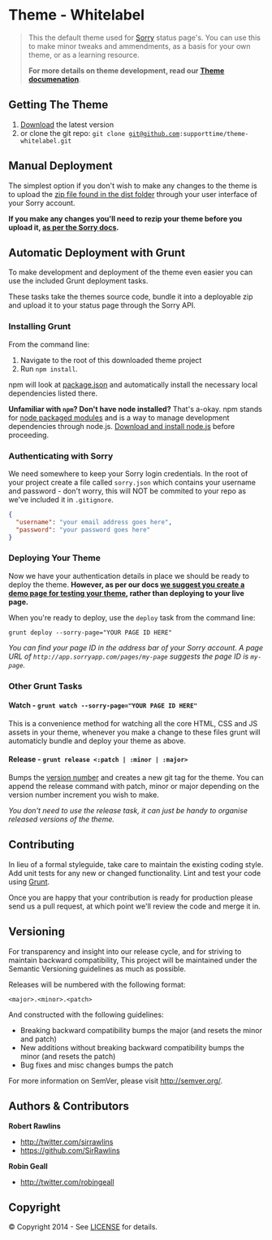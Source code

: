 # Theme - Whitelabel

> This the default theme used for [Sorry](http://www.sorryapp.com) status page's. You can use this to make minor tweaks and ammendments, as a basis for your own theme, or as a learning resource.
>
> **For more details on theme development, read our [Theme documenation](http://docs.sorryapp.com/themes)**.

## Getting The Theme

1. <a href="archive/master.zip">Download</a> the latest version
2. or clone the git repo: <code>git clone git@github.com:supporttime/theme-whitelabel.git</code>

## Manual Deployment

The simplest option if you don't wish to make any changes to the theme is to upload the [zip file found in the dist folder](dist/theme.zip) through your user interface of your Sorry account.

**If you make any changes you'll need to rezip your theme before you upload it, [as per the Sorry docs](http://docs.sorryapp.com/themes/getting-started/deploying-your-theme.html).**

## Automatic Deployment with Grunt

To make development and deployment of the theme even easier you can use the included Grunt deployment tasks.

These tasks take the themes source code, bundle it into a deployable zip and upload it to your status page through the Sorry API.

### Installing Grunt

From the command line:

1. Navigate to the root of this downloaded theme project
2. Run `npm install`. 

npm will look at [package.json](package.json) and automatically install the necessary local dependencies listed there.

**Unfamiliar with `npm`? Don't have node installed?** That's a-okay. npm stands for [node packaged modules](http://npmjs.org/) and is a way to manage development dependencies through node.js. [Download and install node.js](http://nodejs.org/download/) before proceeding.

### Authenticating with Sorry

We need somewhere to keep your Sorry login credentials. In the root of your project create a file called `sorry.json` which contains your username and password - don't worry, this will NOT be commited to your repo as we've included it in `.gitignore`.

```json
{
  "username": "your email address goes here",
  "password": "your password goes here"
}
```

### Deploying Your Theme

Now we have your authentication details in place we should be ready to deploy the theme. **However, as per our docs [we suggest you create a demo page for testing your theme](http://docs.sorryapp.com/themes/getting-started/deploying-your-theme.html), rather than deploying to your live page.**

When you're ready to deploy, use the `deploy` task from the command line:

```
grunt deploy --sorry-page="YOUR PAGE ID HERE"
```

*You can find your page ID in the address bar of your Sorry account. A page URL of `http://app.sorryapp.com/pages/my-page` suggests the page ID is `my-page`.*

### Other Grunt Tasks

#### Watch - `grunt watch --sorry-page="YOUR PAGE ID HERE"`

This is a convenience method for watching all the core HTML, CSS and JS assets in your theme, whenever you make a change to these files grunt will automaticly bundle and deploy your theme as above.

#### Release - `grunt release <:patch | :minor | :major>`

Bumps the [version number](#versioning) and creates a new git tag for the theme. You can append the release command with patch, minor or major depending on the version number increment you wish to make.

*You don't need to use the release task, it can just be handy to organise released versions of the theme.*

## Contributing

In lieu of a formal styleguide, take care to maintain the existing coding style. Add unit tests for any new or changed functionality. Lint and test your code using [Grunt](http://gruntjs.com/).

Once you are happy that your contribution is ready for production please send us a pull request, at which point we'll review the code and merge it in.

## Versioning

For transparency and insight into our release cycle, and for striving to maintain backward compatibility, This project will be maintained under the Semantic Versioning guidelines as much as possible.

Releases will be numbered with the following format:

`<major>.<minor>.<patch>`

And constructed with the following guidelines:

* Breaking backward compatibility bumps the major (and resets the minor and patch)
* New additions without breaking backward compatibility bumps the minor (and resets the patch)
* Bug fixes and misc changes bumps the patch

For more information on SemVer, please visit <http://semver.org/>.

## Authors & Contributors

**Robert Rawlins**

+ <http://twitter.com/sirrawlins>
+ <https://github.com/SirRawlins>

**Robin Geall**

+ <http://twitter.com/robingeall>

## Copyright

&copy; Copyright 2014 - See [LICENSE](LICENSE) for details.